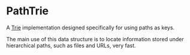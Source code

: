 # PathTrie

A [Trie](https://en.wikipedia.org/wiki/Trie) implementation designed specifically for using paths as keys.

The main use of this data structure is to locate information stored under hierarchical paths, such as files and URLs,
very fast.
